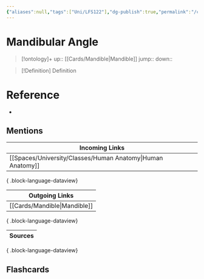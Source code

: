 ```yaml
---
{"aliases":null,"tags":["Uni/LFS122"],"dg-publish":true,"permalink":"/cards/mandibular-angle/","dgPassFrontmatter":true}
---
```


# Mandibular Angle

> [!ontology]+
> up:: [[Cards/Mandible\|Mandible]]
> jump:: 
> down:: 

> [!Definition] Definition
> 

# Reference
- 

## Mentions
| Incoming Links                                                |
| ------------------------------------------------------------- |
| [[Spaces/University/Classes/Human Anatomy\|Human Anatomy]] |

{ .block-language-dataview}

| Outgoing Links                  |
| ------------------------------- |
| [[Cards/Mandible\|Mandible]] |

{ .block-language-dataview}

| Sources |
| ------- |

{ .block-language-dataview}

## Flashcards
